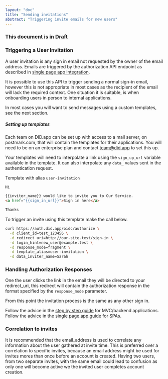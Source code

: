 ```yaml
---
layout: "doc"
title: "Sending invitations"
abstract: "Triggering invite emails for new users"
---
```


### This document is in Draft

### Triggering a User Invitation

A user invitation is any sign in email not requested by the owner of the email address.
Emails are triggered by the authorization API endpoint as described in [single page app integration](/docs/single-page-app-integration).

It is possible to use this API to trigger sending a normal sign-in email,
however this is not appropriate in most cases as the recipient of the email will lack the required context.
One situation it is suitable, is when onboarding users in person to internal applications.

In most cases you will want to send messages using a custom templates, see the next section.

##### Setting up templates

Each team on DID.app can be set up with access to a mail server, on postmark.com, that will contain the templates for their applications.
You will need to be on an enterprise plan and contact team@did.app to set this up.

Your templates will need to interpolate a link using the `sign_up_url` variable available in the template.
It can also interpolate any `data_` values sent in the authentication request.

Template with alias `user-invitation`
```html
Hi

{{inviter_name}} would like to invite you to Our Service.
<a href="{{sign_in_url}}">Sign in here</a>

Thanks
```

To trigger an invite using this template make the call below.

```sh
curl https://auth.did.app/oidc/authorize \
  -d client_id=test_123456 \
  -d redirect_uri=http://our-site.test/sign-in \
  -d login_hint=new_user@example.test \
  -d response_mode=fragment \
  -d template_alias=user-invitation \
  -d data_inviter_name=Sarah
```

### Handling Authorization Responses

One the user clicks the link in the email they will be directed to your redirect_uri,
this redirect will contain the authorization response in the format specified by the `response_mode` parameter.

From this point the invitation process is the same as any other sign in.

Follow the advice in the [step by step guide](/docs/step-by-step-integration) for MVC/backend applications.
Follow the advice in the [single page app guide](/docs/single-page-app-integration) for SPAs.


### Correlation to invites

It is recommended that the email_address is used to correlate any information about the user gathered at invite time.
This is preferred over a correlation to specific invites, because an email address might be used for invites mores than once before an account is created.
Having two users, from two separate invites, with the same email could lead to confusion as only one will become active we the invited user completes account creation.
